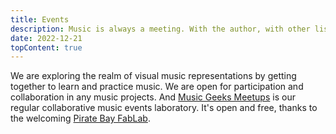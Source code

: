 ```yaml
---
title: Events
description: Music is always a meeting. With the author, with other listeners, with your own feelings. Live music will never become obsolete, conversely it is destined to flourish.
date: 2022-12-21
topContent: true
---
```


We are exploring the realm of visual music representations by getting together to learn and practice music. We are open for participation and collaboration in any music projects. And [Music Geeks Meetups](./mgm/index.md) is our regular collaborative music events laboratory. It's open and free, thanks to the welcoming [Pirate Bay FabLab](../centers/phuket/index.md).